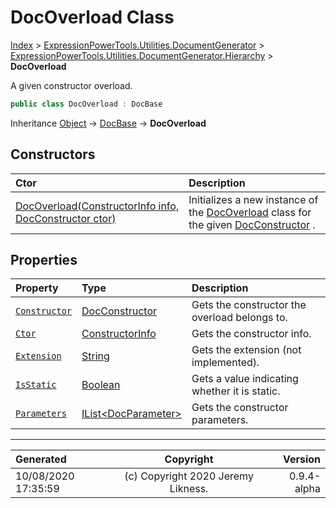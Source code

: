 ﻿# DocOverload Class

[Index](../index.md) > [ExpressionPowerTools.Utilities.DocumentGenerator](ExpressionPowerTools.Utilities.DocumentGenerator.a.md) > [ExpressionPowerTools.Utilities.DocumentGenerator.Hierarchy](ExpressionPowerTools.Utilities.DocumentGenerator.Hierarchy.n.md) > **DocOverload**

A given constructor overload.

```csharp
public class DocOverload : DocBase
```

Inheritance [Object](https://docs.microsoft.com/dotnet/api/system.object) → [DocBase](ExpressionPowerTools.Utilities.DocumentGenerator.Hierarchy.DocBase.cs.md) → **DocOverload**

## Constructors

| Ctor | Description |
| :-- | :-- |
| [DocOverload(ConstructorInfo info, DocConstructor ctor)](ExpressionPowerTools.Utilities.DocumentGenerator.Hierarchy.DocOverload.ctor.md#docoverloadconstructorinfo-info-docconstructor-ctor) | Initializes a new instance of the [DocOverload](ExpressionPowerTools.Utilities.DocumentGenerator.Hierarchy.DocOverload.cs.md) class for            the given [DocConstructor](ExpressionPowerTools.Utilities.DocumentGenerator.Hierarchy.DocConstructor.cs.md) . |
## Properties

| Property | Type | Description |
| :-- | :-- | :-- |
| [`Constructor`](ExpressionPowerTools.Utilities.DocumentGenerator.Hierarchy.DocOverload.Constructor.prop.md) | [DocConstructor](ExpressionPowerTools.Utilities.DocumentGenerator.Hierarchy.DocConstructor.cs.md) | Gets the constructor the overload belongs to. |
| [`Ctor`](ExpressionPowerTools.Utilities.DocumentGenerator.Hierarchy.DocOverload.Ctor.prop.md) | [ConstructorInfo](https://docs.microsoft.com/dotnet/api/system.reflection.constructorinfo) | Gets the constructor info. |
| [`Extension`](ExpressionPowerTools.Utilities.DocumentGenerator.Hierarchy.DocOverload.Extension.prop.md) | [String](https://docs.microsoft.com/dotnet/api/system.string) | Gets the extension (not implemented). |
| [`IsStatic`](ExpressionPowerTools.Utilities.DocumentGenerator.Hierarchy.DocOverload.IsStatic.prop.md) | [Boolean](https://docs.microsoft.com/dotnet/api/system.boolean) | Gets a value indicating whether it is static. |
| [`Parameters`](ExpressionPowerTools.Utilities.DocumentGenerator.Hierarchy.DocOverload.Parameters.prop.md) | [IList&lt;DocParameter>](https://docs.microsoft.com/dotnet/api/system.collections.generic.ilist-1) | Gets the constructor parameters. |


---

| Generated | Copyright | Version |
| :-- | :-: | --: |
| 10/08/2020 17:35:59 | (c) Copyright 2020 Jeremy Likness. | 0.9.4-alpha |

